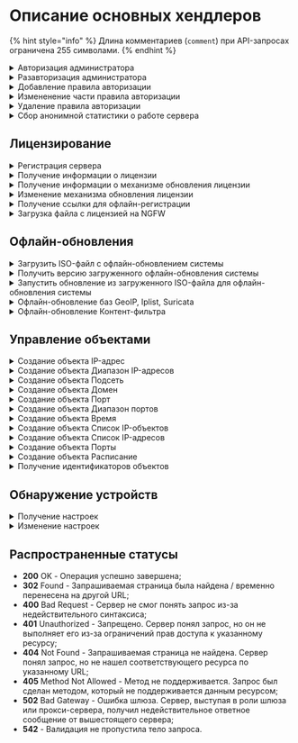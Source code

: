 # Описание основных хендлеров

{% hint style="info" %}
Длина комментариев (`comment`) при API-запросах ограничена 255 символами.
{% endhint %}

<details>

<summary>Авторизация администратора</summary>

```
POST /web/admin/auth/login
```

**Json-тело запроса:**

```json5
{
    "login": "string",
    "password": "string",
    "rest_path": "string",
}
```

* `login` - логин. Каталог администратора указывается после `@`. Примеры:
  * `admin` локальный админ, без собаки;
  * `admin@ad_domain.ru` AD/ALD администратор;
  * `admin@radius` для RADIUS администраторов `@radius`.
* `password` - пароль;
* `rest_path` - префикс URL на который выставлять cookie. Например, `/` или `/rest`.

**Ответ на успешный запрос:** 200 ОК

После успешной авторизации, сервер Ideco NGFW передает в заголовках куки. Пример значений:

```
set-cookie: insecure-ideco-session=02428c1c-fcd5-42ef-a533-5353da743806
set-cookie: __Secure-ideco-3ea57fca-65cb-439b-b764-d7337530f102=df164532-b916-4cda-a19b-9422c2897663:1663839003
```

Эти куки нужно передавать при каждом запросе после авторизации в заголовке запроса Cookie.

</details>

<details>

<summary>Разавторизация администратора</summary>

```
DELETE /web/admin/auth/login
```
После успешной разавторизации сервер Ideco NGFW передает в заголовках куки. Пример значений:

```
set-cookie: insecure-ideco-session=""; expires=Thu, 01 Jan 1970 00:00:00 GMT; Max-Age=0; Path=/
set-cookie: __Secure-ideco-b7e3fb6f-7189-4f87-a4aa-1bdc02e18b34=""; HttpOnly; Max-Age=0; Path=/; SameSite=Strict; Secure
```

</details>

<details>
<summary>Добавление правила авторизации</summary>

```
POST /auth/rules
```

**Json-тело запроса:**

```json5
{
    "enabled": "bool",
    "ip": "string|null",
    "mac": "string|null",   
    "user_id":  "int",
    "always_logged": "bool",
    "comment": "string"
}
```

* `enabled` - правило будет включено/выключено;
* `ip` - IP-адрес, который нужно авторизовать;
* `mac` - MAC-адрес, который нужно авторизовать;
* `always_logged` - авторизован всегда. Может быть включено только при указанном ip;
* `user_id` - идентификатор пользователя, к которому будет применено правило;
* `comment` - комментарий к правилу, может быть пустым, максимальная длина 255 символов.

**Ответ на успещный запрос:**

```json5
{
  "id": "string"
}
```

* `id` - идентификатор созданного правила.

</details>

<details>
<summary>Измененение части правила авторизации</summary>

``` 
PATCH /auth/rules/<id правила>
```

```json5
{
    "enabled": "bool",
    "ip": "string|null",
    "mac": "string|null",   
    "user_id":  "int",
    "always_logged": "bool",
    "comment": "string"
}
```

**Ответ на успещный запрос:** 200 ОК

</details>

<details>
<summary>Удаление правила авторизации</summary>

```
DELETE /auth/rules/<id правила>
```

**Ответ на успешный запрос:** 200 OK

</details>

<details>
<summary>Сбор анонимной статистики о работе сервера</summary>

### Получение текущих настроек:

```
GET /gather_stat/settings
```

**Ответ на успешный запрос:**

```json5
{
      "enabled": "boolean"
}
```

Значение `"enabled"` равно `true`, если сбор анонимной статистики о работе сервера включен, и `false`, если выключен.

### Изменение настроек

```
PUT /gather_stat/settings
```

**Json-тело запроса**

```json5
{
      "enabled": "boolean"
}
```

**Ответ на успешный запрос:** 200 ОК

</details>

## Лицензирование

<details>
<summary>Регистрация сервера</summary>

```
POST /license/register
```

**Json-тело запроса:**

```json5
{
    "token": "str" //(Получить токен лицензии можно в отделе продаж. Он высылается в активационном письме)
}
```

**Ответ на успешный запрос:** 200 ОК

Чтобы добавить enterprise-demo лицензию, необходимо сначала получить токен лицензии в личном кабинете. Для этого выполните действия:

1\. Авторизуйтесь в личном кабинете MY.IDECO:

```
POST /api/v3/login
```

**Json-тело запроса:**

```json5
{
    "login": "string",
    "password": "string",
    "g_recaptcha_response": "string" | null
}
```

2\. Выполните запрос на регистрацию сервера:

```
PUT /api/v3/{company_id}/go_to_product
```

*  `company_id` - идентификатор компании пользователя. Его можно получить по запросу `GET /api/v3/companies`.

**Ответ на успешный запрос:**

```json5
{
  "token": "string"
}
```

Используйте полученный токен в теле запроса при регистрации Ideco NGFW.

</details>

<details>
<summary>Получение информации о лицензии</summary>

```
GET /license/info
```

**Пример ответа на успешный запрос:**

```json5
{
    "modules": {
        "active_directory": {
            "available": true,
            "expiration_date": 1712400382.0
        },
        "kaspersky_av_for_web": {
            "available": true,
            "expiration_date": 1712400382.0
        },
        "kaspersky_av_for_mail": {
            "available": true,
            "expiration_date": 1712400382.0
        },
        "application_control": {
            "available": true,
            "expiration_date": 1712400382.0
        },
        "suricata": {
            "available": true,
            "expiration_date": 1712400382.0
        },
        "advanced_content_filter": {
            "available": true,
            "expiration_date": 1712400382.0
        },
        "standard_content_filter": {
            "available": false,
            "expiration_date": 0
        },
        "ips_advanced_rules": {
            "available": true,
            "expiration_date": 1712400382.0
        },
        "cluster": {
            "available": true,
            "expiration_date": 1712400382.0
        },
        "icsd": {
            "available": true,
            "max_users_count": 10000
        }
    },
    "general": {
        "available": true,
        "reason": "",
        "not_upgrade_after": 1712400382.0,
        "tech_support_end": 1712400382.0,
        "start_date": 1708944382.2658572,
        "expiration_date": 1712400382.0
    },
    "license_type": "enterprise-demo",
    "license_id": "UTM-3883264353",
    "server_name": "UTM",
    "last_update_time": 1708944385.1747465,
    "company_id": "Ideco",
    "server_id": "OQHsviy10sEOOQXWs-8c7tnwJb4AaOvplT2iJc-im677",
    "registered": true,
    "unreliable": false,
    "has_connection": true,
    "license_server": "https://my.ideco.ru"
}
```

**Если лицензия для данного сервера отсутствует:**

```json5
{
    "registered": false,
    "has_connection": true,
    "license_server": "https://my.ideco.ru"
}
```
</details>

<details>
<summary>Получение информации о механизме обновления лицензии</summary>

```
GET /license/update-type
```

**Ответ на успешный запрос:**

```json5
{
  "update_type": "auto" | "manual"
}
```

* `auto` - при автоматическом получении лицензии;
* `manual` - при ручной загрузке лицензии.

</details>

<details>
<summary>Изменение механизма обновления лицензии</summary>

```
PUT /license/update-type
```

**Json-тело запроса:**

```json5
{
  "update_type": "auto" | "manual"
}
```

**Ответ на успешный запрос**: 200 ОК

</details>

<details>
<summary>Получение ссылки для офлайн-регистрации</summary>

```
GET /license/license-get-offline-registration-url
```

**Ответ на успешный запрос**

```json5
{
    "registration_url": "https://my.ideco.ru/ngfw?server_name=...hwid=...version=..."
}
```
* `server_name` - имя сервера Ideco NGFW;
* `hwid` - HWID сервера;
* `version` - версия сервера.

Получение ссылки для офлайн-регистрации сервера возможно только при ручном механизме обновления лицензии.

</details>

<details>
<summary>Загрузка файла с лицензией на NGFW</summary>

```
PUT /license/license-upload
```

**Тело запроса:** файл с лицензией в формате jwt, который можно скачать в личном кабинете MY.IDECO. Более подробная информация представлена в [статье](/settings/server-management/server-update.md#bazy-filtracii).

**Ответ на успешный запрос**: 200 ОК

</details>

## Офлайн-обновления

<details>
<summary>Загрузить ISO-файл с офлайн-обновлением системы</summary>

```
PUT /sysupdate/iso-upload
```

**Тело запроса:** ISO-файл с обновлением, который можно скачать в личном кабинете MY.IDECO по [ссылке](https://my.ideco.ru/ngfw/download).

**Ответ на успешный запрос:** 200 ОК

</details>

<details>
<summary>Получить версию загруженного офлайн-обновления системы</summary>

```
GET /sysupdate/iso-upload
```

**Ответ на успешный запрос:**

```json5
{
  "uploaded_iso_version": SystemVersion | null
}
```
* `null` - если ISO-файл не был загружен;
* `SystemVersion` - объект с описанием версии для загруженного ISO-файла.

</details>

<details>
<summary>Запустить обновление из загруженного ISO-файла для офлайн-обновления системы</summary>

```
PUT /sysupdate/iso-install
```

**Ответ на успешный запрос:** 200 ОК

</details>

<details>
<summary>Офлайн-обновление баз GeoIP, Iplist, Suricata</summary>

```
PUT /api/offline-update
```
**Тело запроса:** архивный файл с обновлением, который можно скачать в личном кабинете MY.IDECO. Более подробная информация представлена в [статье](/settings/server-management/server-update.md#bazy-filtracii). Архивный файл содержит:

* `ideco-header.json` - json-файл, словарь, содержащий ключи:
  * `hwid` - должно совпадать с HWID NGFW, на который загружается обновление;
  * `pack-type` - значение должно быть равно `suricata-iplist-geoip` для архива с обновлением базы данных GeoIP, Iplist, Suricata;
  * `geoip-timestamp` - timestamp создания базы GeoIP;
  * `iplist-timestamp` - timestamp создания базы Iplist;
  * `version` - значения аттрибутов версии (SystemVersion).
* `license.jwt` - файл с лицензией для этого NGFW, содержит подписанную лицензию в формате jwt;
* `ideco-geoip.mmdb` - файл обновления базы GeoIP;
* `iplist.tar.gz` - файл обновления списка IP-адресов;
* `suricata-rules.tar.gz` - файл обновления правил suricata.

Файлы должны быть представлены именно в такой последовательности, других файлов в архиве быть не должно.

**Ответ на успешный запрос:** 200 ОК

</details>

<details>
<summary>Офлайн-обновление Контент-фильтра</summary>

```
PUT /content-filter/update_archive_upload
```
**Тело запроса:** архивный файл с офлайн-обновлением для **Контент-фильтра**, который можно скачать в личном кабинете MY.IDECO. Более подробная информация представлена в [статье](/settings/server-management/server-update.md#bazy-filtracii).

**Ответ на успешный запрос:** 200 ОК

</details>

## Управление объектами

<details>

<summary>Создание объекта IP-адрес</summary>

```
POST /aliases/ip_addresses
```

**Json-тело запроса:**

```json5
{
    "comment": "string",    
    "title": "string",    
    "value": "string"
}
```

**Ответ на успешный запрос:** 

```json5
{
    "id": "string"
}
```

</details>

<details>

<summary>Создание объекта Диапазон IP-адресов</summary>

```
POST /aliases/ip_ranges
```

**Json-тело запроса:**

```json5
{
    "title": "string",
    "comment": "string",
    "start": "string",
    "end": "string"
}
```

**Ответ на успешный запрос:**

```json5
{
    "id": "string"
}
```

</details>

<details>

<summary>Создание объекта Подсеть</summary>

```
POST /aliases/networks
```

**Json-тело запроса:**

```json5
{
    "title": "string", //(максимальная длина - 42 символа)
    "comment": "string", //(может быть пустым, максимальная длина - 255 символов)
    "value": "string" //(адрес подсети в формате `192.168.0.0/24` либо `192.168.0.0/255.255.255.0`)
}
```

**Ответ на успешный запрос:**

```json5
{
    "id": "string"
}
```

</details>

<details>

<summary>Создание объекта Домен</summary>

```
POST /aliases/domains
```

**Json-тело запроса:**

```json5
{
    "title": "string", //(максимальная длина - 42 символа)
    "comment": "string", //(может быть пустым, максимальная длина - 255 символов)
    "value": "string" //(домен)
}
```

**Ответ на успешный запрос:**

```json5
{
    "id": "string"
}
```

</details>

<details>

<summary>Создание объекта Порт</summary>

```
POST /aliases/ports
```

**Json-тело запроса:**

```json5
{
    "title": "string",
    "comment": "string",
    "value": "integer" //(номер порта)
}
```

**Ответ на успешный запрос:** 

```json5
{
    "id": "string"
}
```

</details>

<details>

<summary>Создание объекта Диапазон портов</summary>

```
POST /aliases/port_ranges
```

**Json-тело запроса:**

```json5
{
    "title": "string",
    "comment": "string",
    "start": "integer", //(первый порт диапазона)
    "end": "integer" //(последний порт диапазона)
}
```

**Ответ на успешный запрос:**

```json5
{
    "id": "string"
}
```

</details>

<details>

<summary>Создание объекта Время</summary>

```
POST /aliases/time_ranges
```

**Json-тело запроса:**

```json5
{
    "title":"string",
    "comment":"string",
    "weekdays":["integer"], //(список дней недели, где 1-пн, 2-вт ... 7-вс)
    "start":"string", //(начало временного отрезка в формате: ЧЧ:ММ)
    "end":"string" //(конец временного отрезка в формате: ЧЧ:ММ)
    "period": {
            "first": "integer", //(момент начала срока действия в формате ГГГГММДДЧЧММСС, например, 20240215000000)
            "last": "integer" //(момент окончания срока действия в формате ГГГГММДДЧЧММСС, например, 20240229235959)
        }
}
```

Если для `"period"` установить значение `null`, у объекта будет включена опция **Бессрочно**.

**Ответ на успешный запрос:**

```json5
{
    "id": "string"
}
```

</details>

<details>

<summary>Создание объекта Список IP-объектов</summary>

```
POST /aliases/lists/addresses
```

**Json-тело запроса:**

```json5
{
    "title": "string",
    "comment": "string",
    "values": ["string"] //(идентификаторы IP-объектов, через запятую)
}
```

**Ответ на успешный запрос:** 

```json5
{
    "id": "string"
}
```

</details>

<details>

<summary>Создание объекта Список IP-адресов</summary>

```
POST /aliases/ip_address_lists
```

**Json-тело запроса:**

```json5
{
    "title": "string",
    "comment": "string",
    "values": [ "string" ] //(Список IP-адресов без указания маски, либо с указанием маски подсети в виде десятичного числа 0...32 или четырех десятичных чисел от 0 до 255. Например: `192.168.0.0/24` или `192.168.0.1`)
}
```

**Ответ на успешный запрос:** 

```json5
{
    "id": "string"
}
```

</details>

<details>

<summary>Создание объекта Порты</summary>

```
POST /aliases/lists/ports
```

**Json-тело запроса:**

```json5
{
    "title": "string",
    "comment": "string",
    "values": [ "string" ] //(список портов)
}
```

**Ответ на успешный запрос:** 

```json5
{
    "id": "string"
}
```

</details>

<details>

<summary>Создание объекта Расписание</summary>

```
POST /aliases/lists/times
```

**Json-тело запроса:**

```json5
{
    "title": "string",
    "comment": "string",
    "values": [ "string" ] //(список идентификаторов объектов Время)
}
```

**Ответ на успешный запрос:** 

```json5
{
    "id": "string"
}
```

</details>

<details>

<summary>Получение идентификаторов объектов</summary>

```
GET /aliases/all
```

**Ответ на успешный запрос:**

```json5
[
    {
        "comment": "string",
        "title": "string",
        "type": "string",
        "values": [
            "string" | "integer",
            "string" | "integer"
        ],
        "id": "type.id.1"
    }, 
{
        "comment": "string",
        "title": "string",
        "type": "string",
        "value": "string" | "integer",
        "id": "type.id.1"
    },
    ...
] 
```

В качестве ответа будет возвращен список всех объектов, существующих в NGFW:

* "protocol.ah" - протокол AH;
* "protocol.esp" - протокол ESP;
* "protocol.gre" - протокол GRE;
* "protocol.icmp" - протокол ICMP;
* "protocol.tcp" - протокол TCP;
* "protocol.udp" - протокол UDP;
* "quota.exceeded"- IP-адреса пользователей, которые превысили квоту;
* "any" - допускается любое значение в этом поле;
* "interface.external_any" - все внешние интерфейсы (равно таблице *Подключение к провайдеру* в веб-интерфейсе и включает в себя подключения к провайдеру по Ethernet/VPN);
* "interface.external_eth" - внешние Ethernet-интерфейсы;
* "interface.external_vpn" - внешние VPN-интерфейсы;
* "interface.ipsec_any" - IPsec-интерфейсы;
* "interface.local_any" - все локальные интерфейсы;
* "interface.tunnel_any" - все туннельные интерфейсы;
* "group.id." - идентификатор группы пользователей;
* "interface.id." - идентификатор конкретного интерфейса;
* "interface.utm_outgoing" - исходящий трафик устройства;
* "interface.vpn_traffic" - клиентский VPN-трафик;
* "interface.wccp_gre_any" - все WCCP GRE интерфейсы;
* "hip_profile.id." - устройства без профиля;
* "security_group.guid." - идентификатор группы безопасности AD;
* "user.id." - идентификатор пользователя;
* "domain.id." - идентификатор домена;
* "ip.id." - идентификатор IP-адреса;
* "ip_range.id." - идентификатор объекта *Диапазон адресов*;
* "address_list.id." - идентификатор объекта *Список IP-объектов*;
* "list_of_iplists.id." - идентификатор объекта *Список стран*;
* "port_list.id." - идентификатор объекта *Порты*;
* "time_list.id." - идентификатор объекта *Расписание*;
* "subnet.id." - идентификатор объекта *Подсеть*;
* "port_range.id." - идентификатор объекта *Диапазон портов*;
* "port.id." - идентификатор объекта *Порт*;
* "time_range.id." - идентификатор объекта *Время*.

</details>

## Обнаружение устройств

<details>
<summary>Получение настроек</summary>

```
GET /netscan_backend/settings
```

**Ответ на успешный запрос:**

```json5
{
   "enabled": "boolean",
   "group_id": "integer", //(идентификатор группы, в которую будут добавлены обнаруженные устройства)
   "networks": ["string"] //(список локальных сетей, устройства из которых будут автоматически добавлены и авторизованы на Ideco NGFW)
}
```

</details>

<details>
<summary>Изменение настроек</summary>

```
PUT /netscan_backend/settings
```

**Json-тело запроса:**

```json5
{
   "enabled": "boolean",
   "group_id": "integer",
   "networks": ["string"]
}
```

**Ответ на успешный запрос**: 200 OK

</details>

## Распространенные статусы

* **200** OK - Операция успешно завершена;
* **302** Found - Запрашиваемая страница была найдена / временно перенесена на другой URL;
* **400** Bad Request - Сервер не смог понять запрос из-за недействительного синтаксиса;
* **401** Unauthorized - Запрещено. Сервер понял запрос, но он не выполняет его из-за ограничений прав доступа к указанному ресурсу;
* **404** Not Found - Запрашиваемая страница не найдена. Сервер понял запрос, но не нашел соответствующего ресурса по указанному URL;
* **405** Method Not Allowed - Метод не поддерживается. Запрос был сделан методом, который не поддерживается данным ресурсом;
* **502** Bad Gateway - Ошибка шлюза. Сервер, выступая в роли шлюза или прокси-сервера, получил недействительное ответное сообщение от вышестоящего сервера;
* **542** - Валидация не пропустила тело запроса.